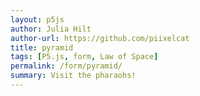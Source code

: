 ```yaml
---  
layout: p5js
author: Julia Hilt
author-url: https://github.com/piixelcat
title: pyramid
tags: [P5.js, form, Law of Space]
permalink: /form/pyramid/
summary: Visit the pharaohs!
---
```

